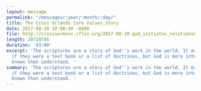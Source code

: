 ```yaml
---
layout: message
permalink: "/messages/:year/:month/:day/"
title: The Cross Orlando Core Values_Story
date: 2017-08-20 10:00:48 -0400
file: http://crosssermons.cflcn.org/2017-08-20-god_initiates_relationship_through_story.m4a
length: 20710786
duration: '43:00'
excerpt: 'The scriptures are a story of God''s work in the world. It may be easier
  if they were a text book or a list of doctrines, but God is more interested in being
  known than understood. '
summary: 'The scriptures are a story of God''s work in the world. It may be easier
  if they were a text book or a list of doctrines, but God is more interested in being
  known than understood. '
---
```

